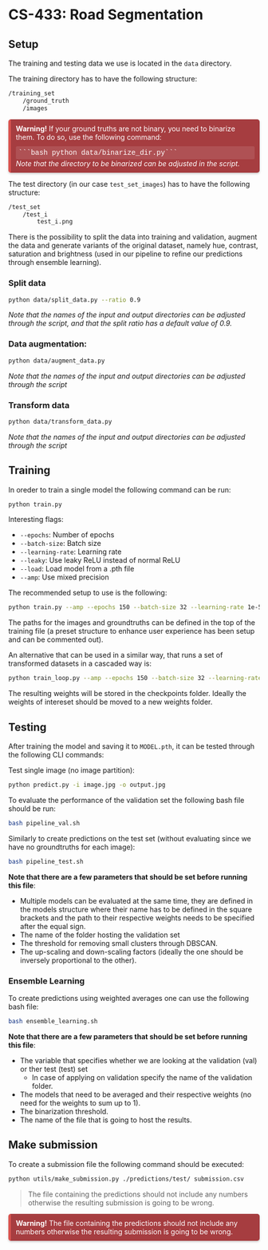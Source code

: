 #  CS-433: Road Segmentation

## Setup

The training and testing data we use is located in the `data` directory. 

The training directory has to have the following structure:
```bash
/training_set
    /ground_truth
    /images
```

<div style="background-color:#a63d40; color:#ffffff; border-left: 5px solid #d9534f; padding: 10px; margin: 10px 0; border-radius: 5px; box-shadow: 0 2px 4px rgba(0,0,0,0.2);">
    <strong style="font-size: 1em;">Warning!</strong> If your ground truths are not binary, you need to binarize them. To do so, use the following command:
    <div style="margin-top: 10px; background-color: rgba(255, 255, 255, 0.1); padding: 5px; border-radius: 3px; font-family: 'Courier New', Courier, monospace;">
        ```bash python data/binarize_dir.py```
    </div>
    <i>Note that the directory to be binarized can be adjusted in the script.</i>
</div>





The test directory (in our case `test_set_images`) has to have the following structure:
```bash
/test_set
    /test_i
        test_i.png
```



There is the possibility to split the data into training and validation, augment the data and generate variants of the original dataset, namely hue, contrast, saturation and brightness (used in our pipeline to refine our predictions through ensemble learning).

### Split data
```bash
python data/split_data.py --ratio 0.9
```
_Note that the names of the input and output directories can be adjusted through the script, and that the split ratio has a default value of 0.9._

### Data augmentation:
```bash
python data/augment_data.py
```
_Note that the names of the input and output directories can be adjusted through the script_

### Transform data
```bash
python data/transform_data.py
```
_Note that the names of the input and output directories can be adjusted through the script_

## Training

In oreder to train a single model the following command can be run:
```bash
python train.py 
```
Interesting flags:
- `--epochs`: Number of epochs
- `--batch-size`: Batch size
- `--learning-rate`: Learning rate
- `--leaky`: Use leaky ReLU instead of normal ReLU
- `--load`: Load model from a .pth file
- `--amp`: Use mixed precision

The recommended setup to use is the following:
```bash
python train.py --amp --epochs 150 --batch-size 32 --learning-rate 1e-5 
```
The paths for the images and groundtruths can be defined in the top of the training file (a preset structure to enhance user experience has been setup and can be commented out).

An alternative that can be used in a similar way, that runs a set of transformed datasets in a cascaded way is:
```bash
python train_loop.py --amp --epochs 150 --batch-size 32 --learning-rate 1e-5 
```

The resulting weights will be stored in the checkpoints folder. Ideally the weights of intereset should be moved to a new weights folder.

## Testing

After training the model and saving it to `MODEL.pth`, it can be tested through the following CLI commands:

Test single image (no image partition):
```bash
python predict.py -i image.jpg -o output.jpg
```

To evaluate the performance of the validation set the following bash file should be run:
```bash
bash pipeline_val.sh
```
Similarly to create predictions on the test set (without evaluating since we have no groundtruths for each image):
```bash
bash pipeline_test.sh
```
**Note that there are a few parameters that should be set before running this file**:
-  Multiple models can be evaluated at the same time, they are defined in the models structure where their name has to be defined in the square brackets and the path to their respective weights needs to be specified after the equal sign.
- The name of the folder hosting the validation set
- The threshold for removing small clusters through DBSCAN.
- The up-scaling and down-scaling factors (ideally the one should be inversely proportional to the other).

### Ensemble Learning

To create predictions using weighted averages one can use the following bash file:
```bash
bash ensemble_learning.sh 
```
**Note that there are a few parameters that should be set before running this file**:
- The variable that specifies whether we are looking at the validation (val) or ther test (test) set
    - In case of applying on validation specify the name of the validation folder.
- The models that need to be averaged and their respective weights (no need for the weights to sum up to 1).
- The binarization threshold.
- The name of the file that is going to host the results.

## Make submission

To create a submission file the following command should be executed:
```bash
python utils/make_submission.py ./predictions/test/ submission.csv
```

> The file containing the predictions should not include any numbers otherwise the resulting submission is going to be wrong.
<div style="background-color:#a63d40; color:#ffffff; border-left: 5px solid #d9534f; padding: 10px; margin: 10px 0; border-radius: 5px; box-shadow: 0 2px 4px rgba(0,0,0,0.2);">
    <strong style="font-size: 1em;">Warning!</strong> The file containing the predictions should not include any numbers otherwise the resulting submission is going to be wrong.
</div>
